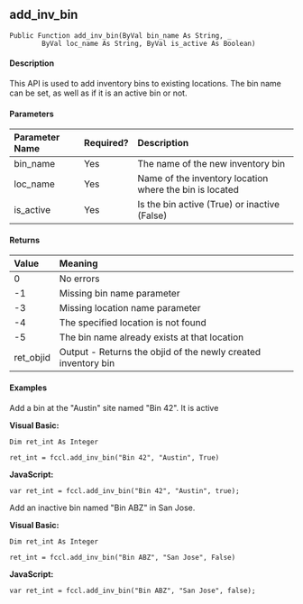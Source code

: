 add_inv_bin
-------------

```
Public Function add_inv_bin(ByVal bin_name As String, _
        ByVal loc_name As String, ByVal is_active As Boolean)
```

#### Description

This API is used to add inventory bins to existing locations. The bin name can be set, as well as if it is an active bin or not.

#### Parameters

| Parameter Name | Required? | Description |
|:--- |:--- |:--- |
| bin_name | Yes | The name of the new inventory bin |
| loc_name | Yes | Name of the inventory location where the bin is located |
| is_active | Yes | Is the bin active (True) or inactive (False) |

#### Returns

| Value | Meaning |
|:--- |:--- |
| 0 | No errors |
| -1 | Missing bin name parameter |
| -3 | Missing location name parameter |
| -4 | The specified location is not found |
| -5 | The bin name already exists at that location |
| ret_objid | Output - Returns the objid of the newly created inventory bin |

#### Examples

Add a bin at the "Austin" site named "Bin 42". It is active

**Visual Basic:**
```
Dim ret_int As Integer

ret_int = fccl.add_inv_bin("Bin 42", "Austin", True)
```

**JavaScript:**
```
var ret_int = fccl.add_inv_bin("Bin 42", "Austin", true);
```

Add an inactive bin named "Bin ABZ" in San Jose.

**Visual Basic:**
```
Dim ret_int As Integer

ret_int = fccl.add_inv_bin("Bin ABZ", "San Jose", False)
```

**JavaScript:**
```
var ret_int = fccl.add_inv_bin("Bin ABZ", "San Jose", false);
```